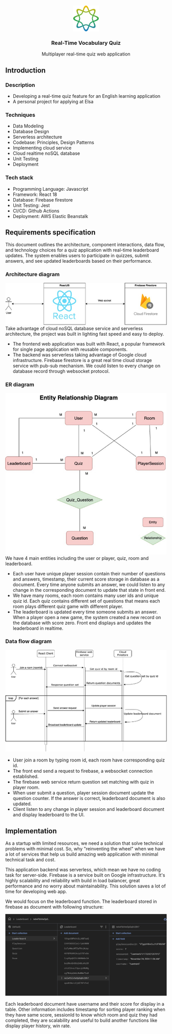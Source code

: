 <!-- PROJECT LOGO -->
<br />
<div align="center">
  <a href="https://github.com/othneildrew/Best-README-Template">
    <img src="public/doc/elsa-logo.webp" alt="Logo" width="80" height="80">
  </a>

<h3 align="center">Real-Time Vocabulary Quiz</h3>

  <p align="center">
    Multiplayer real-time quiz web application 
  </p>
</div>

<!-- GETTING STARTED -->
## Introduction
### Description
* Developing a real-time quiz feature for an English learning application
* A personal project for applying at Elsa

### Techniques

* Data Modeling
* Database Design
* Serverless architecture
* Codebase: Principles, Design Patterns
* Implementing cloud service
* Cloud realtime noSQL database
* Unit Testing
* Deployment

### Tech stack

* Programming Language: Javascript
* Framework: React 18
* Database: Firebase firestore
* Unit Testing: Jest
* CI/CD: Github Actions
* Deployment: AWS Elastic Beanstalk

## Requirements specification
This document outlines the architecture, component interactions, data flow, and technology choices for a quiz application with real-time leaderboard updates. The system enables users to participate in quizzes, submit answers, and see updated leaderboards based on their performance.
### Architecture diagram
![Arch-Diagram](public/doc/architecture-diagram.jpg)
Take advantage of cloud noSQL database service and serverless
architecture, the project was built in lighting fast speed and easy to deploy.
- The frontend web application was built with React, a popular framework for single page application with reusable components.
- The backend was serverless taking advantage of Google cloud infrastructure. Firebase firestore is a great real time cloud storage service with pub-sub mechanism. We could listen to every change on database record through websocket protocol.
### ER diagram
![ER-Diagram](public/doc/Quiz-game-data-modeling.jpg)
We have 4 main entities including the user or player, quiz, room and leaderboard.
- Each user have unique player session contain their number of questions and answers, timestamp, their current score
storage in database as a document. Every time anyone submits an answer, we could listen to any change in the corresponding document to update that state in front end.
- We have many rooms, each room contains many user ids and unique quiz id. Each quiz contains different set of questions that means each room plays different quiz game with different player.
- The leaderboard is updated every time someone submits an answer. When a player open a new game, the system created a new record on the database with score zero. Front end displays and updates the leaderboard in realtime.

### Data flow diagram
![DF-Diagram](public/doc/sequence-diagram.jpg)
- User join a room by typing room id, each room have corresponding quiz id.
- The front end send a request to firebase, a websocket connection established.
- The firebase web service return question set matching with quiz in player room.
- When user submit a question, player session document update the question counter. If the answer is correct, leaderboard document is also updated.
- Client listen to any change in player session and leaderboard document and display leaderboard to the UI.

## Implementation
As a startup with limited resources, we need a solution that solve technical problems with minimal cost. So, why "reinventing the wheel" when we have a lot of services that help us build amazing web application with minimal technical task and cost.

This application backend was serverless, which mean we have no coding task for server-side. Firebase is a service built on Google infrastructure. It's highly scalability and reliability with build in load balancer, great performance and no worry about maintainability. This solution saves a lot of time for developing web app.

We would focus on the leaderboard function. The leaderboard stored in firebase as document with following structure:

![ldboard](public/doc/leaderboard-doc.png)

Each leaderboard document have username and their score for display in a table. Other information includes timestamp for sorting player ranking when they have same score, sessionId to know which room and quiz they had completed, they are scalability and useful to build another functions like display player history, win rate.

